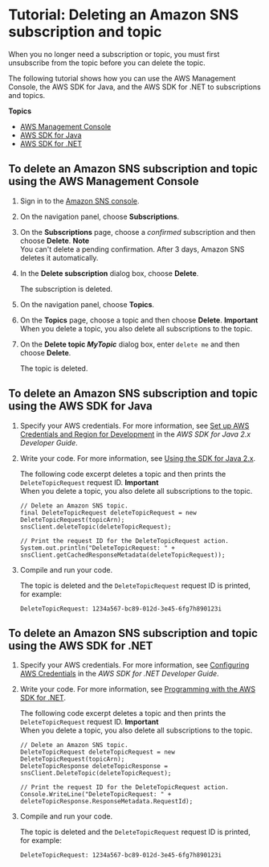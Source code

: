 # Tutorial: Deleting an Amazon SNS subscription and topic<a name="sns-tutorial-delete-subscription-topic"></a>

When you no longer need a subscription or topic, you must first unsubscribe from the topic before you can delete the topic\.

The following tutorial shows how you can use the AWS Management Console, the AWS SDK for Java, and the AWS SDK for \.NET to subscriptions and topics\.

**Topics**
+ [AWS Management Console](#delete-subscription-topic-aws-console)
+ [AWS SDK for Java](#delete-subscription-topic-aws-java)
+ [AWS SDK for \.NET](#delete-subscription-topic-aws-dot-net)

## To delete an Amazon SNS subscription and topic using the AWS Management Console<a name="delete-subscription-topic-aws-console"></a>

1. Sign in to the [Amazon SNS console](https://console.aws.amazon.com/sns/home)\.

1. On the navigation panel, choose **Subscriptions**\.

1. On the **Subscriptions** page, choose a *confirmed* subscription and then choose **Delete**\.
**Note**  
You can't delete a pending confirmation\. After 3 days, Amazon SNS deletes it automatically\.

1. In the **Delete subscription** dialog box, choose **Delete**\.

   The subscription is deleted\.

1. On the navigation panel, choose **Topics**\.

1. On the **Topics** page, choose a topic and then choose **Delete**\.
**Important**  
When you delete a topic, you also delete all subscriptions to the topic\.

1. On the **Delete topic *MyTopic*** dialog box, enter `delete me` and then choose **Delete**\.

   The topic is deleted\.

## To delete an Amazon SNS subscription and topic using the AWS SDK for Java<a name="delete-subscription-topic-aws-java"></a>

1. Specify your AWS credentials\. For more information, see [Set up AWS Credentials and Region for Development](https://docs.aws.amazon.com/sdk-for-java/v2/developer-guide/setup-credentials.html) in the *AWS SDK for Java 2\.x Developer Guide*\.

1. Write your code\. For more information, see [Using the SDK for Java 2\.x](https://docs.aws.amazon.com/sdk-for-java/v2/developer-guide/basics.html)\.

   The following code excerpt deletes a topic and then prints the `DeleteTopicRequest` request ID\.
**Important**  
When you delete a topic, you also delete all subscriptions to the topic\.

   ```
   // Delete an Amazon SNS topic.
   final DeleteTopicRequest deleteTopicRequest = new DeleteTopicRequest(topicArn);
   snsClient.deleteTopic(deleteTopicRequest);
   
   // Print the request ID for the DeleteTopicRequest action.
   System.out.println("DeleteTopicRequest: " + snsClient.getCachedResponseMetadata(deleteTopicRequest));
   ```

1. Compile and run your code\.

   The topic is deleted and the `DeleteTopicRequest` request ID is printed, for example:

   ```
   DeleteTopicRequest: 1234a567-bc89-012d-3e45-6fg7h890123i
   ```

## To delete an Amazon SNS subscription and topic using the AWS SDK for \.NET<a name="delete-subscription-topic-aws-dot-net"></a>

1. Specify your AWS credentials\. For more information, see [Configuring AWS Credentials](https://docs.aws.amazon.com/sdk-for-net/v3/developer-guide/net-dg-config-creds.html) in the *AWS SDK for \.NET Developer Guide*\.

1. Write your code\. For more information, see [Programming with the AWS SDK for \.NET](https://docs.aws.amazon.com/sdk-for-net/v3/developer-guide/net-dg-programming-techniques.html)\.

   The following code excerpt deletes a topic and then prints the `DeleteTopicRequest` request ID\.
**Important**  
When you delete a topic, you also delete all subscriptions to the topic\.

   ```
   // Delete an Amazon SNS topic.
   DeleteTopicRequest deleteTopicRequest = new DeleteTopicRequest(topicArn);
   DeleteTopicResponse deleteTopicResponse = snsClient.DeleteTopic(deleteTopicRequest);
   
   // Print the request ID for the DeleteTopicRequest action.
   Console.WriteLine("DeleteTopicRequest: " + deleteTopicResponse.ResponseMetadata.RequestId);
   ```

1. Compile and run your code\.

   The topic is deleted and the `DeleteTopicRequest` request ID is printed, for example:

   ```
   DeleteTopicRequest: 1234a567-bc89-012d-3e45-6fg7h890123i
   ```